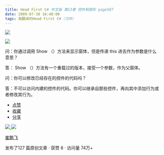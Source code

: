 ```yaml
---
title: Head First C# 中文版 第13章 控件和图形 page587
date: 2009-07-30 16:48:00
tags: 我翻译的Head First C#（习作）
---
```

![](https://p-blog.csdn.net/images/p_blog_csdn_net/cuipengfei1/EntryImages/20090730/2009-07-30_16-32-41.jpg)

![](https://p-blog.csdn.net/images/p_blog_csdn_net/cuipengfei1/EntryImages/20090730/2009-07-30_16-40-37.jpg)

问：你通过调用  Show  （）方法来显示窗体，但是传递  this  进去作为参数是什么意思？

  

答：  Show  （）方法有一个重载过的版本，接受一个参数，作为父窗体。

  

问：你可以修改已经存在的控件的代码吗？

  

答：不可以访问内建的控件的代码。你可以继承自那些控件，再向其中添加行为或者修改其行为。

  * [ 点赞  ](javascript:;)
  * [ 收藏  ](javascript:;)
  * [ 分享 ](javascript:;)

[ ![](https://profile.csdnimg.cn/5/2/5/3_cuipengfei1)
![](https://g.csdnimg.cn/static/user-reg-year/1x/11.png)
](https://blog.csdn.net/cuipengfei1)

[ 崔鹏飞 ](https://blog.csdn.net/cuipengfei1)

发布了127 篇原创文章  ·  获赞 8  ·  访问量 74万+


